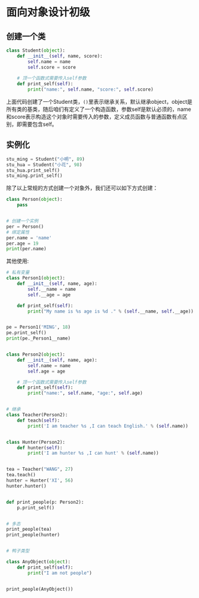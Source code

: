 # 面向对象设计初级
## 创建一个类
```python
class Student(object):
    def __init__(self, name, score):
        self.name = name
        self.score = score
        
    # 顶一个函数式需要传入self参数
    def print_self(self):
        print("name:", self.name, "score:", self.score)
```
上面代码创建了一个Student类，`()`里表示继承关系，默认继承object，object是所有类的基类，随后咱们有定义了一个构造函数，参数self是默认必须的，name和score表示构造这个对象时需要传入的参数，定义成员函数与普通函数有点区别，即需要包含self。
## 实例化
```python
stu_ming = Student("小明", 89)
stu_hua = Student("小花", 98)
stu_hua.print_self()
stu_ming.print_self()
```
除了以上常规的方式创建一个对象外，我们还可以如下方式创建：
```python
class Person(object):
    pass


# 创建一个实例
per = Person()
# 绑定属性
per.name = 'name'
per.age = 19
print(per.name)
```
其他使用:
```python
# 私有变量
class Person1(object):
    def __init__(self, name, age):
        self.__name = name
        self.__age = age

    def print_self(self):
        print("My name is %s age is %d ." % (self.__name, self.__age))


pe = Person1('MING', 18)
pe.print_self()
print(pe._Person1__name)


class Person2(object):
    def __init__(self, name, age):
        self.name = name
        self.age = age

    # 顶一个函数式需要传入self参数
    def print_self(self):
        print("name:", self.name, "age:", self.age)


# 继承
class Teacher(Person2):
    def teach(self):
        print('I am teacher %s ,I can teach English.' % (self.name))


class Hunter(Person2):
    def hunter(self):
        print('I am hunter %s ,I can hunt' % (self.name))


tea = Teacher("WANG", 27)
tea.teach()
hunter = Hunter('XI', 56)
hunter.hunter()


def print_people(p: Person2):
    p.print_self()


# 多态
print_people(tea)
print_people(hunter)


# 鸭子类型

class AnyObject(object):
    def print_self(self):
        print("I am not people")


print_people(AnyObject())

```





